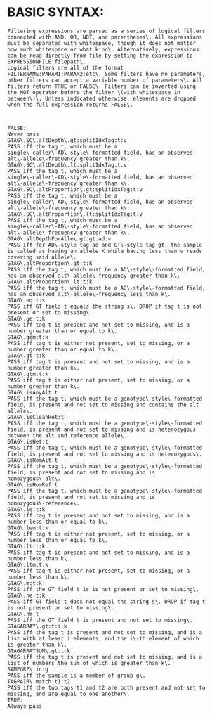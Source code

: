 
# BASIC SYNTAX:

    Filtering expressions are parsed as a series of logical filters 
    connected with AND, OR, NOT, and parentheses\. All expressions 
    must be separated with whitespace, though it does not matter 
    how much whitespace or what kind\. Alternatively, expressions 
    can be read directly from file by setting the expression to 
    EXPRESSIONFILE:filepath\.
    Logical filters are all of the format 
    FILTERNAME:PARAM1:PARAM2:etc\. Some filters have no parameters, 
    other filters can accept a variable number of parameters\. All 
    filters return TRUE or FALSE\. Filters can be inverted using 
    the NOT operator before the filter \(with whitespace in 
    between\)\. Unless indicated otherwise, elements are dropped 
    when the full expression returns FALSE\.

# 

    
    FALSE:
    Never pass
    GTAG\.SC\.altDepth\.gt:splitIdxTag:t:v
    PASS iff the tag t, which must be a 
    single\-caller\-AD\-style\-formatted field, has an observed 
    alt\-allele\-frequency greater than k\.
    GTAG\.SC\.altDepth\.lt:splitIdxTag:t:v
    PASS iff the tag t, which must be a 
    single\-caller\-AD\-style\-formatted field, has an observed 
    alt\-allele\-frequency greater than k\.
    GTAG\.SC\.altProportion\.gt:splitIdxTag:t:v
    PASS iff the tag t, which must be a 
    single\-caller\-AD\-style\-formatted field, has an observed 
    alt\-allele\-frequency greater than k\.
    GTAG\.SC\.altProportion\.lt:splitIdxTag:t:v
    PASS iff the tag t, which must be a 
    single\-caller\-AD\-style\-formatted field, has an observed 
    alt\-allele\-frequency greater than k\.
    GTAG\.altDepthForAlle\.gt:gt:ad:v
    PASS iff for AD\-style tag ad and GT\-style tag gt, the sample 
    is called as having an allele K while having less than v reads 
    covering said allele\.
    GTAG\.altProportion\.gt:t:k
    PASS iff the tag t, which must be a AD\-style\-formatted field, 
    has an observed alt\-allele\-frequency greater than k\.
    GTAG\.altProportion\.lt:t:k
    PASS iff the tag t, which must be a AD\-style\-formatted field, 
    has an observed alt\-allele\-frequency less than k\.
    GTAG\.eq:t:s
    PASS iff GT field t equals the string s\. DROP if tag t is not 
    present or set to missing\.
    GTAG\.ge:t:k
    PASS iff tag t is present and not set to missing, and is a 
    number greater than or equal to k\.
    GTAG\.gem:t:k
    PASS iff tag t is either not present, set to missing, or a 
    number greater than or equal to k\.
    GTAG\.gt:t:k
    PASS iff tag t is present and not set to missing, and is a 
    number greater than k\.
    GTAG\.gtm:t:k
    PASS iff tag t is either not present, set to missing, or a 
    number greater than k\.
    GTAG\.isAnyAlt:t
    PASS iff the tag t, which must be a genotype\-style\-formatted 
    field, is present and not set to missing and contains the alt 
    allele\.
    GTAG\.isCleanHet:t
    PASS iff the tag t, which must be a genotype\-style\-formatted 
    field, is present and not set to missing and is heterozygous 
    between the alt and reference allele\.
    GTAG\.isHet:t
    PASS iff the tag t, which must be a genotype\-style\-formatted 
    field, is present and not set to missing and is heterozygous\.
    GTAG\.isHomAlt:t
    PASS iff the tag t, which must be a genotype\-style\-formatted 
    field, is present and not set to missing and is 
    homozygous\-alt\.
    GTAG\.isHomRef:t
    PASS iff the tag t, which must be a genotype\-style\-formatted 
    field, is present and not set to missing and is 
    homozygous\-reference\.
    GTAG\.le:t:k
    PASS iff tag t is present and not set to missing, and is a 
    number less than or equal to k\.
    GTAG\.lem:t:k
    PASS iff tag t is either not present, set to missing, or a 
    number less than or equal to k\.
    GTAG\.lt:t:k
    PASS iff tag t is present and not set to missing, and is a 
    number less than k\.
    GTAG\.ltm:t:k
    PASS iff tag t is either not present, set to missing, or a 
    number less than k\.
    GTAG\.m:t:k
    PASS iff the GT field t is is not present or set to missing\.
    GTAG\.ne:t:k
    PASS iff GT field t does not equal the string s\. DROP if tag t 
    is not present or set to missing\.
    GTAG\.nm:t
    PASS iff the GT field t is present and not set to missing\.
    GTAGARRAY\.gt:t:i:k
    PASS iff the tag t is present and not set to missing, and is a 
    list with at least i elements, and the i\-th element of which 
    is greater than k\.
    GTAGARRAYSUM\.gt:t:k
    PASS iff the tag t is present and not set to missing, and is a 
    list of numbers the sum of which is greater than k\.
    SAMPGRP\.in:g
    PASS iff the sample is a member of group g\.
    TAGPAIR\.match:t1:t2
    PASS iff the two tags t1 and t2 are both present and not set to 
    missing, and are equal to one another\.
    TRUE:
    Always pass